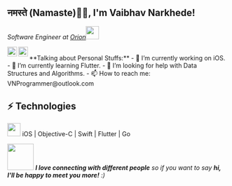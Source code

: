 <h2>नमस्ते (Namaste)🙏🏻, I'm Vaibhav Narkhede!</h2>
<p><em>Software Engineer at <a href="https://www.orioninc.com/">Orion</a><img src="https://media.giphy.com/media/WUlplcMpOCEmTGBtBW/giphy.gif" width="30"> 
</em></p>

<a href="https://twitter.com/VNProgrammer">
  <img align="left" alt="Vaibhav Narkhede | Twitter" width="22px" src="https://cdn.jsdelivr.net/npm/simple-icons@v3/icons/twitter.svg" />
</a>
<a href="https://www.linkedin.com/in/VNProgrammer">
  <img align="left" alt="Vaibhav Narkhede | LinkdeIN" width="22px" src="https://cdn.jsdelivr.net/npm/simple-icons@v3/icons/linkedin.svg" />
</a>
<br/>
**Talking about Personal Stuffs:**
- 🔭 I’m currently working on iOS.
- 🌱 I’m currently learning Flutter.
- 🤔 I’m looking for help with Data Structures and Algorithms.
- 📫 How to reach me: VNProgrammer@outlook.com

## ⚡ Technologies
<p>
   <img src="https://media.giphy.com/media/WUlplcMpOCEmTGBtBW/giphy.gif" width="30"> iOS | Objective-C | Swift | Flutter | Go
</p>

<img src="https://media.giphy.com/media/LnQjpWaON8nhr21vNW/giphy.gif" width="60"> <em><b>I love connecting with different people</b> so if you want to say <b>hi, I'll be happy to meet you more!</b> :)</em>
